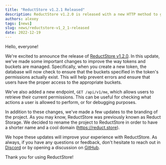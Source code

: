 ```yaml
---
title: "ReductStore v1.2.1 Released"
description: ReductStore v1.2.0 is released with a new HTTP method to get permission for the current API token
authors: alexey
tags: [news]
slug: news/reductstore-v1_2_1-released
date: 2022-12-19
---
```


Hello, everyone!

We're excited to announce the release
of [ReductStore v1.2.0](https://github.com/reductstore/reductstore/releases/tag/v1.2.0). In this update, we've made some
important changes to
improve the way tokens and buckets are managed. Specifically, when you create a new token, the database will now check
to ensure that the buckets specified in the token's permissions actually exist. This will help prevent errors and ensure
that users have the proper access to the appropriate buckets.

<!--truncate-->

We've also added a new endpoint, `GET /api/v1/me`, which allows users to retrieve their current permissions. This can be
useful for checking what actions a user is allowed to perform, or for debugging purposes.

In addition to these changes, we've made a few updates to the branding of the project. As you may know, ReductStore was
previously known as Reduct Storage. We decided to rename the project to ReductStore in order to have a shorter name and
a cool domain (https://reduct.store).

We hope these updates will improve your experience with ReductStore. As always, if you have any questions or feedback,
don't hesitate to reach out in [Discord](https://discord.gg/8wPtPGJYsn) or by opening a discussion
on [GitHub](https://github.com/reductstore/reductstore/discussions).

Thank you for using ReductStore!
